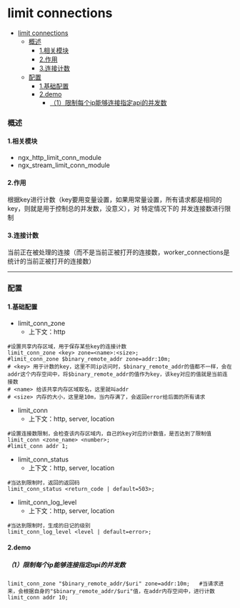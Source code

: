 # limit connections

<!-- @import "[TOC]" {cmd="toc" depthFrom=1 depthTo=6 orderedList=false} -->
<!-- code_chunk_output -->

- [limit connections](#limit-connections)
    - [概述](#概述)
      - [1.相关模块](#1相关模块)
      - [2.作用](#2作用)
      - [3.连接计数](#3连接计数)
    - [配置](#配置)
      - [1.基础配置](#1基础配置)
      - [2.demo](#2demo)
        - [（1）限制每个ip能够连接指定api的并发数](#1限制每个ip能够连接指定api的并发数)

<!-- /code_chunk_output -->

### 概述

#### 1.相关模块
* ngx_http_limit_conn_module
* ngx_stream_limit_conn_module

#### 2.作用
根据key进行计数（key要用变量设置，如果用常量设置，所有请求都是相同的key，则就是用于控制总的并发数，没意义），对 特定情况下的 并发连接数进行限制

#### 3.连接计数
当前正在被处理的连接（而不是当前正被打开的连接数，worker_connections是统计的当前正被打开的连接数）

***

### 配置

#### 1.基础配置
* limit_conn_zone
  * 上下文：http
```shell
#设置共享内存区域，用于保存某些key的连接计数
limit_conn_zone <key> zone=<name>:<size>;
#limit_conn_zone $binary_remote_addr zone=addr:10m;
# <key> 用于计数的key，这里不同ip访问时，$binary_remote_addr的值都不一样，会在addr这个内存空间中，将$binary_remote_addr的值作为key，该key对应的值就是当前连接数
# <name> 给该共享内存区域取名，这里就叫addr
# <size> 内存的大小，这里是10m，当内存满了，会返回error给后面的所有请求
```

* limit_conn
  * 上下文：http, server, location
```shell
#设置连接数限制，会检查该内存区域内，自己的key对应的计数值，是否达到了限制值
limit_conn <zone_name> <number>;
#limit_conn addr 1;
```

* limit_conn_status
  * 上下文：http, server, location
```shell
#当达到限制时，返回的返回码
limit_conn_status <return_code | default=503>;
```

* limit_conn_log_level
  * 上下文：http, server, location
```shell
#当达到限制时，生成的日记的级别
limit_conn_log_level <level | default=error>;
```

#### 2.demo

##### （1）限制每个ip能够连接指定api的并发数
```shell
limit_conn_zone "$binary_remote_addr/$uri" zone=addr:10m;   #当请求进来，会根据自身的"$binary_remote_addr/$uri"值，在addr内存空间中，进行计数
limit_conn addr 10;
```
